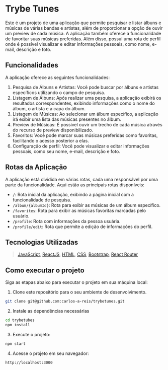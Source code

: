 # Trybe Tunes

Este é um projeto de uma aplicação que permite pesquisar e listar álbuns e músicas de várias bandas e artistas, além de proporcionar a opção de ouvir um preview de cada música. A aplicação também oferece a funcionalidade de favoritar suas músicas preferidas. Além disso, possui uma rota de perfil onde é possível visualizar e editar informações pessoais, como nome, e-mail, descrição e foto.

## Funcionalidades

A aplicação oferece as seguintes funcionalidades:

1.  Pesquisa de Álbuns e Artistas: Você pode buscar por álbuns e artistas específicos utilizando o campo de pesquisa.
2.  Listagem de Álbuns: Após realizar uma pesquisa, a aplicação exibirá os resultados correspondentes, exibindo informações como o nome do álbum, o artista e a capa do álbum.
3.  Listagem de Músicas: Ao selecionar um álbum específico, a aplicação irá exibir uma lista das músicas presentes no álbum.
4.  Preview de Músicas: É possível ouvir um trecho de cada música através do recurso de preview disponibilizado.
5.  Favoritos: Você pode marcar suas músicas preferidas como favoritas, facilitando o acesso posterior a elas.
6. Configuração de perfil: Você pode visualizar e editar informações pessoais, como seu nome, e-mail, descrição e foto.

## Rotas da Aplicação

A aplicação está dividida em várias rotas, cada uma responsável por uma parte da funcionalidade. Aqui estão as principais rotas disponíveis:

-   `/`: Rota inicial da aplicação, exibindo a página inicial com a funcionalidade de pesquisa.
-   `/album/{albumId}`: Rota para exibir as músicas de um álbum específico.
-   `/favorites`: Rota para exibir as músicas favoritas marcadas pelo usuário.
-  `/profile`: Rota com informações da pessoa usuária.
- `/profile/edit`: Rota que permite a edição de informações do perfil.

## Tecnologias Utilizadas

> [JavaScript](https://developer.mozilla.org/en-US/docs/Web/JavaScript), [ReactJS](https://reactjs.org/), [HTML](https://developer.mozilla.org/pt-BR/docs/Web/HTML), [CSS](https://developer.mozilla.org/pt-BR/docs/Web/CSS), [Bootstrap](https://getbootstrap.com), [React Router](https://reactrouter.com/en/main)

## Como executar o projeto

Siga as etapas abaixo para executar o projeto em sua máquina local:

1.  Clone este repositório para o seu ambiente de desenvolvimento.
```bash
git clone git@github.com:carlos-a-reis/trybetunes.git
```
2.  Instale as dependências necessárias
```bash
cd trybetubes
npm install
```
3. Execute o projeto:
```bash
npm start
```
4. Acesse o projeto em seu navegador:
```bash
http://localhost:3000
```
